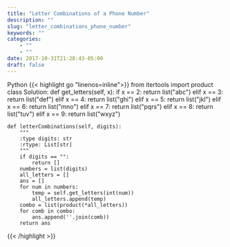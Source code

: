 ```yaml
---
title: "Letter Combinations of a Phone Number"
description: ""
slug: "letter_combinations_phone_number"
keywords: ""
categories: 
    - ""
    - ""
date: 2017-10-31T21:28:43-05:00
draft: false
---
```

Python
{{< highlight go  "linenos=inline">}}
from itertools import product 
class Solution:
    def get_letters(self, x):
        if x == 2:
            return list("abc")
        elif x == 3:
            return list("def")
        elif x == 4:
            return list("ghi")
        elif x == 5:
            return list("jkl")
        elif x == 6:
            return list("mno")
        elif x == 7:
            return list("pqrs")
        elif x == 8:
            return list("tuv")
        elif x == 9:
            return list("wxyz")

    def letterCombinations(self, digits):
        """
        :type digits: str
        :rtype: List[str]
        """
        if digits == "":
            return []
        numbers = list(digits)
        all_letters = []
        ans = []
        for num in numbers:
            temp = self.get_letters(int(num))
            all_letters.append(temp)
        combo = list(product(*all_letters))
        for comb in combo:
            ans.append(''.join(comb))
        return ans
{{< /highlight >}}
